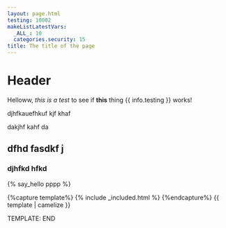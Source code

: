 ```yaml
---
layout: page.html
testing: 10002
makeListLatestVars:
  _ALL_: 10
  categories.security: 15
title: The title of the page
---
```


# Header

Helloww, _this is a test_ to see if **this** thing {{ info.testing }} works!


djhfkauefhkuf
kjf khaf

dakjhf kahf da

## dfhd fasdkf j

### djhfkd hfkd

{% say_hello pppp %}

{%capture template%}
  {% include _included.html %}
{%endcapture%}
{{ template | camelize }}

TEMPLATE:
END
